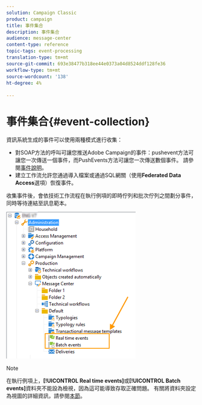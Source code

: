 ```yaml
---
solution: Campaign Classic
product: campaign
title: 事件集合
description: 事件集合
audience: message-center
content-type: reference
topic-tags: event-processing
translation-type: tm+mt
source-git-commit: 693e38477b318ee44e0373a04d8524ddf128fe36
workflow-type: tm+mt
source-wordcount: '138'
ht-degree: 4%

---
```



# 事件集合{#event-collection}

資訊系統生成的事件可以使用兩種模式進行收集：

* 對SOAP方法的呼叫可讓您推送Adobe Campaign的事件：pushevent方法可讓您一次傳送一個事件，而PushEvents方法可讓您一次傳送數個事件。 請參閱[事件說明](../../message-center/using/event-description.md)。
* 建立工作流允許您通過導入檔案或通過SQL網關（使用&#x200B;**Federated Data Access**&#x200B;選項）恢復事件。

收集事件後，會依技術工作流程在執行例項的即時佇列和批次佇列之間劃分事件，同時等待連結至訊息範本。

![](assets/messagecenter_events_queues_001.png)

>[!NOTE]
>
>在執行例項上，**[!UICONTROL Real time events]**&#x200B;或&#x200B;**[!UICONTROL Batch events]**&#x200B;資料夾不能設為檢視，因為這可能導致存取正確問題。 有關將資料夾設定為視圖的詳細資訊，請參閱[本節](../../platform/using/access-management-folders.md)。
